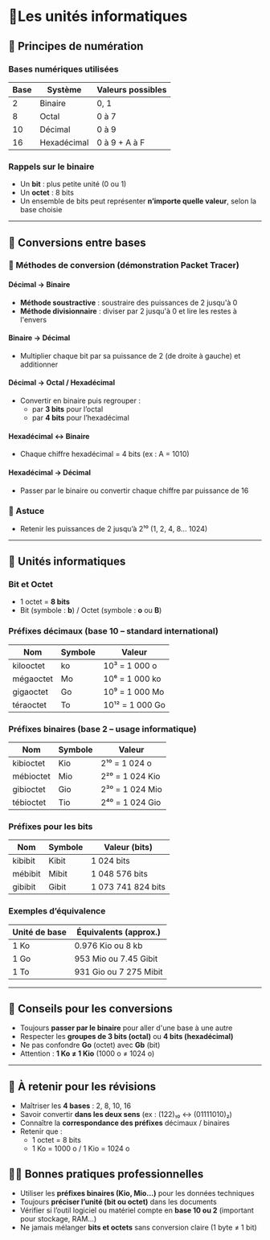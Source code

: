 # 🧮Les unités informatiques

## 🔢 Principes de numération

### Bases numériques utilisées

|Base|Système|Valeurs possibles|
|---|---|---|
|2|Binaire|0, 1|
|8|Octal|0 à 7|
|10|Décimal|0 à 9|
|16|Hexadécimal|0 à 9 + A à F|

### Rappels sur le binaire

- Un **bit** : plus petite unité (0 ou 1)
- Un **octet** : 8 bits
- Un ensemble de bits peut représenter **n’importe quelle valeur**, selon la base choisie

---

## 🔄 Conversions entre bases

### 🧪 Méthodes de conversion (démonstration Packet Tracer)

#### Décimal → Binaire

- **Méthode soustractive** : soustraire des puissances de 2 jusqu'à 0
- **Méthode divisionnaire** : diviser par 2 jusqu'à 0 et lire les restes à l'envers

#### Binaire → Décimal

- Multiplier chaque bit par sa puissance de 2 (de droite à gauche) et additionner

#### Décimal → Octal / Hexadécimal

- Convertir en binaire puis regrouper :
    - par **3 bits** pour l’octal
    - par **4 bits** pour l’hexadécimal

#### Hexadécimal ↔ Binaire

- Chaque chiffre hexadécimal = 4 bits (ex : A = 1010)

#### Hexadécimal → Décimal

- Passer par le binaire ou convertir chaque chiffre par puissance de 16

### 🧠 Astuce

- Retenir les puissances de 2 jusqu’à 2¹⁰ (1, 2, 4, 8… 1024)

---

## 📏 Unités informatiques

### Bit et Octet

- 1 octet = **8 bits**
- Bit (symbole : **b**) / Octet (symbole : **o** ou **B**)

### Préfixes décimaux (base 10 – standard international)

|Nom|Symbole|Valeur|
|---|---|---|
|kilooctet|ko|10³ = 1 000 o|
|mégaoctet|Mo|10⁶ = 1 000 ko|
|gigaoctet|Go|10⁹ = 1 000 Mo|
|téraoctet|To|10¹² = 1 000 Go|

### Préfixes binaires (base 2 – usage informatique)

|Nom|Symbole|Valeur|
|---|---|---|
|kibioctet|Kio|2¹⁰ = 1 024 o|
|mébioctet|Mio|2²⁰ = 1 024 Kio|
|gibioctet|Gio|2³⁰ = 1 024 Mio|
|tébioctet|Tio|2⁴⁰ = 1 024 Gio|

### Préfixes pour les **bits**

|Nom|Symbole|Valeur (bits)|
|---|---|---|
|kibibit|Kibit|1 024 bits|
|mébibit|Mibit|1 048 576 bits|
|gibibit|Gibit|1 073 741 824 bits|

### Exemples d’équivalence

|Unité de base|Équivalents (approx.)|
|---|---|
|1 Ko|0.976 Kio ou 8 kb|
|1 Go|953 Mio ou 7.45 Gibit|
|1 To|931 Gio ou 7 275 Mibit|

---

## 🧠 Conseils pour les conversions

- Toujours **passer par le binaire** pour aller d'une base à une autre
- Respecter les **groupes de 3 bits (octal)** ou **4 bits (hexadécimal)**
- Ne pas confondre **Go** (octet) avec **Gb** (bit)
- Attention : **1 Ko ≠ 1 Kio** (1000 o ≠ 1024 o)

---

## 📘 À retenir pour les révisions

- Maîtriser les **4 bases** : 2, 8, 10, 16
- Savoir convertir **dans les deux sens** (ex : (122)₁₀ ↔ (01111010)₂)
- Connaître la **correspondance des préfixes** décimaux / binaires
- Retenir que :
    - 1 octet = 8 bits
    - 1 Ko = 1000 o / 1 Kio = 1024 o

## 🧑‍💼 Bonnes pratiques professionnelles

- Utiliser les **préfixes binaires (Kio, Mio…)** pour les données techniques
- Toujours **préciser l’unité (bit ou octet)** dans les documents
- Vérifier si l’outil logiciel ou matériel compte en **base 10 ou 2** (important pour stockage, RAM…)
- Ne jamais mélanger **bits et octets** sans conversion claire (1 byte ≠ 1 bit)
